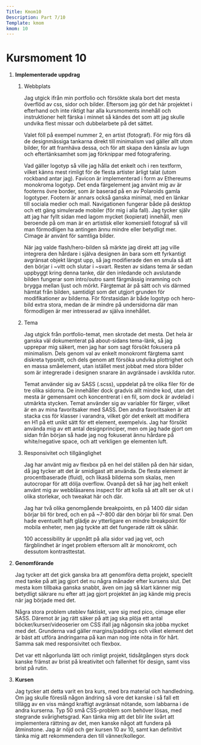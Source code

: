 ```yaml
---
Title: Kmom10
Description: Part 7/10
Template: kmom
kmom: 10
---
```


Kursmoment 10
==================

1. **Implementerade uppdrag**

    1. Webbplats

        Jag utgick ifrån min portfolio och försökte skala bort det mesta överflöd av css, sidor och bilder. Eftersom jag gör det här projektet i efterhand och inte riktigt har alla kursmoments innehåll och instruktioner helt färska i minnet så kändes det som att jag skulle undvika flest missar och dubbelarbete på det sättet.

        Valet föll på exempel nummer 2, en artist (fotograf). För mig förs då de designmässiga tankarna direkt till minimalism vad gäller allt utom bilder, för att framhäva dessa, och för att skapa den känsla av lugn och eftertänksamhet som jag förknippar med fotografering. 
        
        Vad gäller logotyp så ville jag hålla det enkelt och i ren textform, vilket känns mest rimligt för de flesta artister ärligt talat (utom rockband antar jag). Favicon är implementerad i form av Ethereums monokroma logotyp. Det enda färgelement jag använt mig av är footerns övre border, som är baserad på en av Polaroids gamla logotyper. Footern är annars också ganska minimal, med en länkar till sociala medier och mail. Navigationen fungerar både på desktop och ett gäng simulerade mobiler (för mig i alla fall). Jag tycker själv att jag har fyllt sidan med lagom mycket (kopierat) innehåll, men beroende på om man är en artistisk eller komersiell fotograf så vill man förmodligen ha antingen ännu mindre eller betydligt mer. Cimage är använt för samtliga bilder.
        
        När jag valde flash/hero-bilden så märkte jag direkt att jag ville integrera den hårdare i själva designen än bara som ett fyrkantigt avgränsat objekt längst upp, så jag modifierade den en smula så att den börjar i ~vitt och slutar i ~svart. Resten av sidans tema är sedan uppbyggt kring denna tanke, där den inledande och avslutande bilden fungerar som intro/outro samt färgmässig inramning och brygga mellan ljust och mörkt. Färgtemat är på sätt och vis därmed hämtat från bilden, samtidigt som det utgjort grunden för modifikationer av bilderna. För förstasidan är både logotyp och hero-bild extra stora, medan de är mindre på undersidorna där man förmodligen är mer intresserad av själva innehållet.

    2. Tema

        Jag utgick från portfolio-temat, men skrotade det mesta. Det hela är ganska väl dokumenterat på about-sidans tema-länk, så jag upprepar mig säkert, men jag har som sagt försökt fokusera på minimalism. Dels genom val av enkelt monokromt färgtema samt diskreta typsnitt, och dels genom att försöka undvika plottrighet och en massa småelement, utan istället mest jobbat med stora bilder som är integrerade i designen snarare än avgränsade i avskilda rutor.

        Temat använder sig av SASS (.scss), uppdelat på tre olika filer för de tre olika sidorna. De innehåller dock gradvis allt mindre kod, utan det mesta är gemensamt och koncentrerat i en fil, som dock är avdelad i utmärkta stycken. Temat använder sig av variabler för färger, vilket är en av mina favoritsaker med SASS. Den andra favoritsaken är att stacka css för klasser i varandra, vilket gör det enkelt att modifiera en H1 på ett unikt sätt för ett element, exempelvis. Jag har försökt använda mig av ett antal designprinciper, men om jag hade gjort om sidan från början så hade jag nog fokuserat ännu hårdare på white/negative space, och att verkligen ge elementen luft.

    3. Responsivitet och tillgänglighet

        Jag har använt mig av flexbox på en hel del ställen på den här sidan, då jag tycker att det är smidigast att använda. De flesta element är procentbaserade (fluid), och likaså bilderna som skalas, men autocropar för att dölja overflow. Ovanpå det så har jag helt enkelt använt mig av webbläsarens inspect för att kolla så att allt ser ok ut i olika storlekar, och tweakat här och där.
        
        Jag har två olika genomgående breakpoints, en på 1400 där sidan börjar bli för bred, och en på ~7-800 där den börjar bli för smal. Den hade eventuellt haft glädje av ytterligare en mindre breakpoint för mobila enheter, men jag tyckte att det fungerade rätt ok såhär.

        100 accessibility är uppnått på alla sidor vad jag vet, och färgblindhet är inget problem eftersom allt är monokromt, och dessutom kontrasttestat.

2. **Genomförande**

    Jag tycker att det gick ganska bra att genomföra detta projekt, speciellt med tanke på att jag gjort det nu några månader efter kursens slut. Det mesta kom tillbaka ganska snabbt, även om jag så klart känner mig betydligt säkrare nu efter att jag gjort projektet än jag kände mig precis när jag började med det.

    Några stora problem uteblev faktiskt, vare sig med pico, cimage eller SASS. Däremot är jag rätt säker på att jag ska plöja ett antal böcker/kurser/videoserier om CSS ifall jag någonsin ska jobba mycket med det. Grunderna vad gäller margins/paddings och vilket element det är bäst att utföra ändringarna på kan man nog inte nöta in för hårt. Samma sak med responsivitet och flexbox.

    Det var ett någorlunda lätt och rimligt projekt, tidsåtgången styrs dock kanske främst av brist på kreativitet och fallenhet för design, samt viss brist på rutin.

3. **Kursen**

    Jag tycker att detta varit en bra kurs, med bra material och handledning. Om jag skulle föreslå någon ändring så vore det kanske i så fall ett tillägg av en viss mängd kraftigt avgränsat nötande, som labbarna i de andra kurserna. Typ 50 små CSS-problem som behöver lösas, med stegrande svårighetsgrad. Kan tänka mig att det blir lite svårt att implementera rättning av det, men kanske något att fundera på åtminstone. Jag är nöjd och ger kursen 10 av 10, samt kan definitivt tänka mig att rekommendera den till vänner/kollegor.
    
